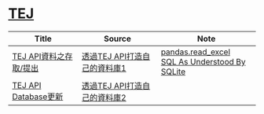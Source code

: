 # [TEJ](https://api.tej.com.tw)
|Title|Source|Note|
|---|---|---|
|[TEJ API資料之存取/提出](https://github.com/thezu-twt/TEJ/blob/main/TEJAPI_DataAcces.ipynb)|[透過TEJ API打造自己的資料庫1](https://medium.com/tej-api-金融資料分析/新手上路-一-透過tej-api打造自己的資料庫-acd5ce3b04d8)|[pandas.read_excel](https://pandas.pydata.org/pandas-docs/stable/reference/api/pandas.read_excel.html)<br>[SQL As Understood By SQLite](https://www.sqlite.org/lang.html)|
|[TEJ API Database更新](https://github.com/thezu-twt/TEJ/blob/main/TEJ_Database.ipynb)|[透過TEJ API打造自己的資料庫2](https://medium.com/tej-api-金融資料分析/新手上路-二-透過tej-api打造自己的資料庫-390e610293b4)||
